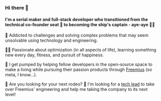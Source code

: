 ### Hi there 👋

#### I'm a serial maker and full-stack developer who transitioned from the technical co-founder seat 💺 to becoming the ship's captain - aye-aye 👨‍✈️ 

🧐 Addicted to challenges and solving complex problems that may seem unsolvable using technology and engineering. 

🧘‍♂️ Passionate about optimization (in all aspects of life), learning something new every day, fitness, and pursuit of happiness. 

🔋 I get pumped by helping fellow developers in the open-source space to make a living while pursuing their passion products through [Freemius](https://freemius.com) (so meta, I know...).

🤠 Are you looking for your next rodeo? 🚀 I'm looking for a [tech lead](https://freemius.com/careers/vp-engineering/) to take over Freemius' engineering and help me taking the company to its next level!

<!--
**vovafeldman/vovafeldman** is a ✨ _special_ ✨ repository because its `README.md` (this file) appears on your GitHub profile.

Here are some ideas to get you started:

- 🔭 I’m currently working on ...
- 🌱 I’m currently learning ...
- 👯 I’m looking to collaborate on ...
- 🤔 I’m looking for help with ...
- 💬 Ask me about ...
- 📫 How to reach me: ...
- 😄 Pronouns: ...
- ⚡ Fun fact: ...
-->
